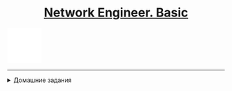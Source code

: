 <h1 style="text-align: center;"> 
<a href="https://otus.ru/lessons/setevoy-inzhener-basic/">Network Engineer. Basic</a>
</h1>


![](./homeworks/hw01/img/9dadd6f599e4424b91b42010c2596650.svg.png)

---

<details>
<summary>Домашние задания</summary>

1. [Базовая настройка коммутатора](./homeworks/hw01/README.md)


</details>
